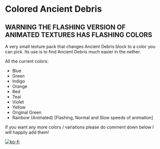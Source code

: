 # Colored Ancient Debris

## WARNING THE FLASHING VERSION OF ANIMATED TEXTURES HAS FLASHING COLORS

A very small texture pack that changes Ancient Debris block to a color you can pick.
Its use is to find Ancient Debris much easier in the nether.


All the current colors:
 - Blue
 - Green
 - Indigo
 - Orange
 - Red
 - Teal
 - Violet
 - Yellow
 - Original Green
 - Rainbow (Animated) [Flashing, Normal and Slow speeds of animation]
 

If you want any more colors / variations please do comment down below I will happily add them!

[![ko-fi](https://ko-fi.com/img/githubbutton_sm.svg)](https://ko-fi.com/M4M7DWJCH)